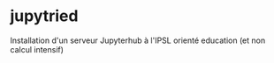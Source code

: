# jupytried
Installation d'un serveur Jupyterhub à l'IPSL orienté education (et non calcul intensif)
